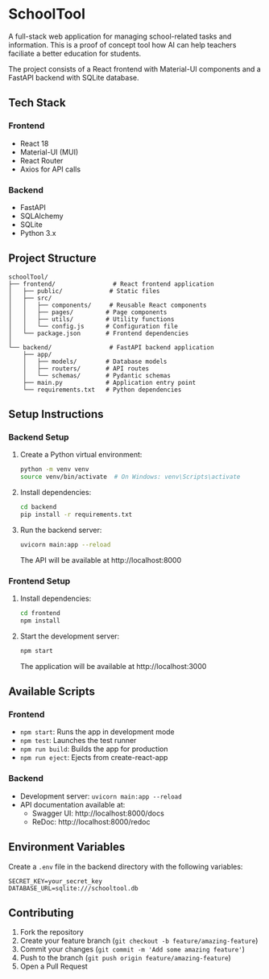 # SchoolTool

A full-stack web application for managing school-related tasks and information. 
This is a proof of concept tool how AI can help teachers faciliate a better education for students. 

The project consists of a React frontend with Material-UI components and a FastAPI backend with SQLite database.

## Tech Stack

### Frontend
- React 18
- Material-UI (MUI)
- React Router
- Axios for API calls

### Backend
- FastAPI
- SQLAlchemy
- SQLite
- Python 3.x

## Project Structure

```
schoolTool/
├── frontend/                # React frontend application
│   ├── public/             # Static files
│   ├── src/               
│   │   ├── components/     # Reusable React components
│   │   ├── pages/         # Page components
│   │   ├── utils/         # Utility functions
│   │   └── config.js      # Configuration file
│   └── package.json       # Frontend dependencies
│
└── backend/                # FastAPI backend application
    ├── app/
    │   ├── models/        # Database models
    │   ├── routers/       # API routes
    │   └── schemas/       # Pydantic schemas
    ├── main.py            # Application entry point
    └── requirements.txt   # Python dependencies
```

## Setup Instructions

### Backend Setup

1. Create a Python virtual environment:
   ```bash
   python -m venv venv
   source venv/bin/activate  # On Windows: venv\Scripts\activate
   ```

2. Install dependencies:
   ```bash
   cd backend
   pip install -r requirements.txt
   ```

3. Run the backend server:
   ```bash
   uvicorn main:app --reload
   ```
   The API will be available at http://localhost:8000

### Frontend Setup

1. Install dependencies:
   ```bash
   cd frontend
   npm install
   ```

2. Start the development server:
   ```bash
   npm start
   ```
   The application will be available at http://localhost:3000

## Available Scripts

### Frontend

- `npm start`: Runs the app in development mode
- `npm test`: Launches the test runner
- `npm run build`: Builds the app for production
- `npm run eject`: Ejects from create-react-app

### Backend

- Development server: `uvicorn main:app --reload`
- API documentation available at:
  - Swagger UI: http://localhost:8000/docs
  - ReDoc: http://localhost:8000/redoc

## Environment Variables

Create a `.env` file in the backend directory with the following variables:
```
SECRET_KEY=your_secret_key
DATABASE_URL=sqlite:///schooltool.db
```

## Contributing

1. Fork the repository
2. Create your feature branch (`git checkout -b feature/amazing-feature`)
3. Commit your changes (`git commit -m 'Add some amazing feature'`)
4. Push to the branch (`git push origin feature/amazing-feature`)
5. Open a Pull Request
